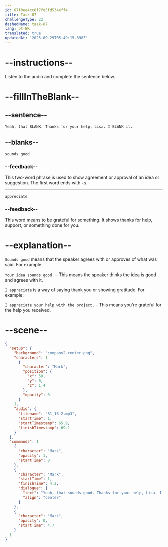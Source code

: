 ```yaml
---
id: 67f0ee4cc8f7fe5fd534eff4
title: Task 87
challengeType: 22
dashedName: task-87
lang: pt-BR
translated: true
updatedAt: '2025-09-29T05:49:15.898Z'
---
```


<!-- (Audio) Mark: Yeah, that sounds good. Thanks for your help, Lisa. I appreciate it. -->

# --instructions--

Listen to the audio and complete the sentence below.

# --fillInTheBlank--

## --sentence--

`Yeah, that BLANK. Thanks for your help, Lisa. I BLANK it.`

## --blanks--

`sounds good`

### --feedback--

This two-word phrase is used to show agreement or approval of an idea or suggestion. The first word ends with `-s`.

---

`appreciate`

### --feedback--

This word means to be grateful for something. It shows thanks for help, support, or something done for you.

# --explanation--

`Sounds good` means that the speaker agrees with or approves of what was said. For example:

`Your idea sounds good.` – This means the speaker thinks the idea is good and agrees with it.

`I appreciate` is a way of saying thank you or showing gratitude. For example:

`I appreciate your help with the project.` – This means you're grateful for the help you received.

# --scene--

```json
{
  "setup": {
    "background": "company2-center.png",
    "characters": [
      {
        "character": "Mark",
        "position": {
          "x": 50,
          "y": 0,
          "z": 1.4
        },
        "opacity": 0
      }
    ],
    "audio": {
      "filename": "B1_16-2.mp3",
      "startTime": 1,
      "startTimestamp": 65.9,
      "finishTimestamp": 69.1
    }
  },
  "commands": [
    {
      "character": "Mark",
      "opacity": 1,
      "startTime": 0
    },
    {
      "character": "Mark",
      "startTime": 1,
      "finishTime": 4.2,
      "dialogue": {
        "text": "Yeah, that sounds good. Thanks for your help, Lisa. I appreciate it.",
        "align": "center"
      }
    },
    {
      "character": "Mark",
      "opacity": 0,
      "startTime": 4.7
    }
  ]
}
```
